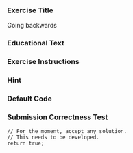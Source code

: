 ### Exercise Title
Going backwards

### Educational Text

### Exercise Instructions

### Hint

### Default Code

### Submission Correctness Test

    // For the moment, accept any solution.
    // This needs to be developed.
    return true;
